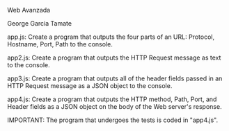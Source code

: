 Web Avanzada

George Garcia Tamate

app.js: Create a program that outputs the four parts of an URL: 
Protocol, Hostname, Port, Path to the console.

app2.js: Create a program that outputs the HTTP Request message 
as text to the console.

app3.js: Create a program that outputs all of the header fields 
passed in an HTTP Request message as a JSON object to the console.

app4.js: Create a program that outputs the HTTP method, Path, Port, 
and Header fields as a JSON object on the body of the Web server's response.

IMPORTANT: The program that undergoes the tests is coded in "app4.js".